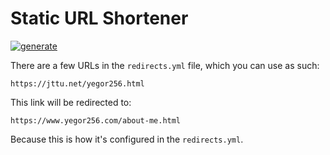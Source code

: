 # Static URL Shortener

[![generate](https://github.com/yegor256/jttu/actions/workflows/generate.yml/badge.svg)](https://github.com/yegor256/jttu/actions/workflows/generate.yml)

There are a few URLs in the `redirects.yml` file, which you
can use as such:

```text
https://jttu.net/yegor256.html
```

This link will be redirected to:

```text
https://www.yegor256.com/about-me.html
```

Because this is how it's configured in the `redirects.yml`.
